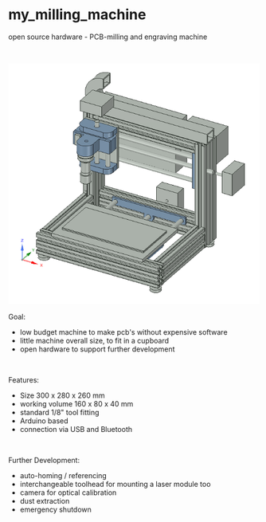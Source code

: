 # my_milling_machine
open source hardware - PCB-milling and engraving machine

<p>&nbsp;</p>
  <center><img src="logo.png"></center>


Goal:
- low budget machine to make pcb's without expensive software
- little machine overall size, to fit in a cupboard
- open hardware to support further development

<p>&nbsp;</p>


Features:
- Size 300 x 280 x 260 mm
- working volume 160 x 80 x 40 mm
- standard 1/8" tool fitting
- Arduino based
- connection via USB and Bluetooth

<p>&nbsp;</p>


Further Development:
- auto-homing / referencing
- interchangeable toolhead for mounting a laser module too
- camera for optical calibration
- dust extraction
- emergency shutdown
